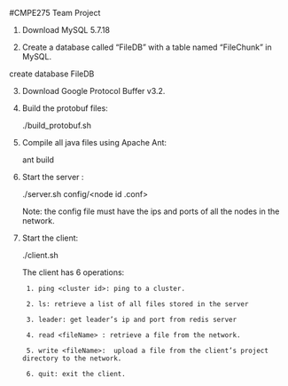 #CMPE275 Team Project

1. Download MySQL 5.7.18 

2. Create a database called “FileDB” with a table named “FileChunk” in MySQL. 

create database FileDB

3. Download Google Protocol Buffer v3.2. 

4. Build the protobuf files: 

	./build_protobuf.sh

5. Compile all java files using Apache Ant: 

	ant build 

6. Start the server : 

	./server.sh config/<node id .conf> 

	Note: the config file must have the ips and ports of all the nodes in the network. 
7. Start the client: 

	./client.sh <node id>

	The client has 6 operations:   
	
        1. ping <cluster id>: ping to a cluster.
        
        2. ls: retrieve a list of all files stored in the server
        
        3. leader: get leader’s ip and port from redis server
        
        4. read <fileName> : retrieve a file from the network.
        
        5. write <fileName>:  upload a file from the client’s project directory to the network.
        
        6. quit: exit the client.


